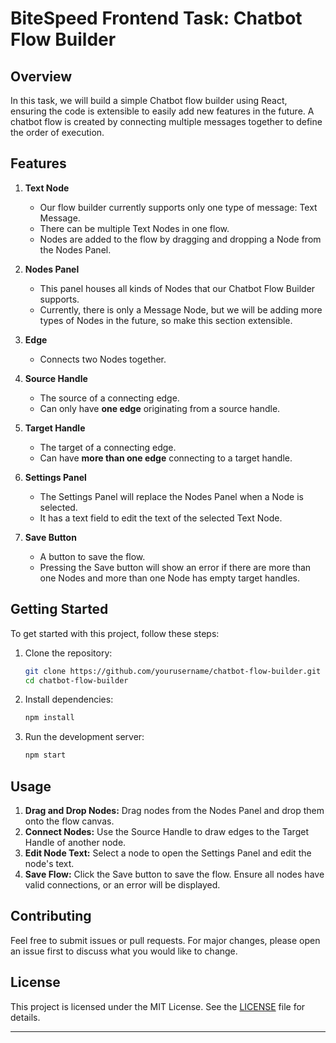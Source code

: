 # BiteSpeed Frontend Task: Chatbot Flow Builder

## Overview

In this task, we will build a simple Chatbot flow builder using React, ensuring the code is extensible to easily add new features in the future. A chatbot flow is created by connecting multiple messages together to define the order of execution.

## Features

1. **Text Node**
    - Our flow builder currently supports only one type of message: Text Message.
    - There can be multiple Text Nodes in one flow.
    - Nodes are added to the flow by dragging and dropping a Node from the Nodes Panel.
  
2. **Nodes Panel**
    - This panel houses all kinds of Nodes that our Chatbot Flow Builder supports.
    - Currently, there is only a Message Node, but we will be adding more types of Nodes in the future, so make this section extensible.

3. **Edge**
    - Connects two Nodes together.

4. **Source Handle**
    - The source of a connecting edge.
    - Can only have **one edge** originating from a source handle.

5. **Target Handle**
    - The target of a connecting edge.
    - Can have **more than one edge** connecting to a target handle.

6. **Settings Panel**
    - The Settings Panel will replace the Nodes Panel when a Node is selected.
    - It has a text field to edit the text of the selected Text Node.

7. **Save Button**
    - A button to save the flow.
    - Pressing the Save button will show an error if there are more than one Nodes and more than one Node has empty target handles.

## Getting Started

To get started with this project, follow these steps:

1. Clone the repository:
    ```sh
    git clone https://github.com/yourusername/chatbot-flow-builder.git
    cd chatbot-flow-builder
    ```

2. Install dependencies:
    ```sh
    npm install
    ```

3. Run the development server:
    ```sh
    npm start
    ```


## Usage

1. **Drag and Drop Nodes:** Drag nodes from the Nodes Panel and drop them onto the flow canvas.
2. **Connect Nodes:** Use the Source Handle to draw edges to the Target Handle of another node.
3. **Edit Node Text:** Select a node to open the Settings Panel and edit the node's text.
4. **Save Flow:** Click the Save button to save the flow. Ensure all nodes have valid connections, or an error will be displayed.

## Contributing

Feel free to submit issues or pull requests. For major changes, please open an issue first to discuss what you would like to change.

## License

This project is licensed under the MIT License. See the [LICENSE](LICENSE) file for details.

---
